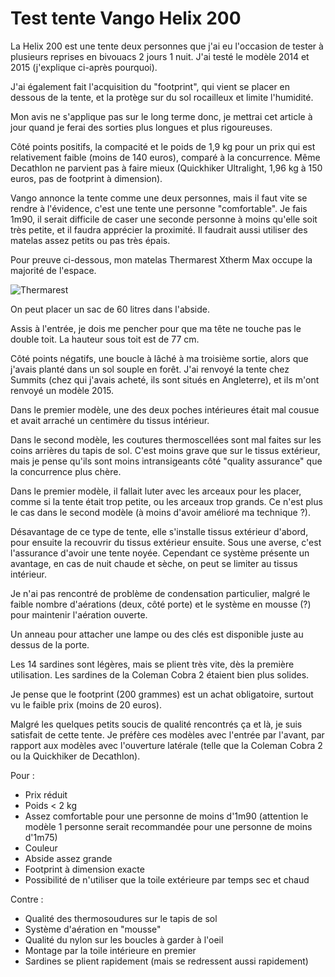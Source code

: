 # Test tente Vango Helix 200
La Helix 200 est une tente deux personnes que j'ai eu l'occasion de tester à plusieurs reprises en bivouacs 2 jours 1 nuit. J'ai testé le modèle 2014 et 2015 (j'explique ci-après pourquoi).

J'ai également fait l'acquisition du "footprint", qui vient se placer en dessous de la tente, et la protège sur du sol rocailleux et limite l'humidité.

Mon avis ne s'applique pas sur le long terme donc, je mettrai cet article à jour quand je ferai des sorties plus longues et plus rigoureuses.

Côté points positifs, la compacité et le poids de 1,9 kg pour un prix qui est relativement faible (moins de 140 euros), comparé à la concurrence. Même Decathlon ne parvient pas à faire mieux (Quickhiker Ultralight, 1,96 kg à 150 euros, pas de footprint à dimension).

Vango annonce la tente comme une deux personnes, mais il faut vite se rendre à l'évidence, c'est une tente une personne "comfortable". Je fais 1m90, il serait difficile de caser une seconde personne à moins qu'elle soit très petite, et il faudra apprécier la proximité. Il faudrait aussi utiliser des matelas assez petits ou pas très épais.

Pour preuve ci-dessous, mon matelas Thermarest Xtherm Max occupe la majorité de l'espace.

![Thermarest](https://voyage.wains.be/images/helix200-thermarest.jpg)

On peut placer un sac de 60 litres dans l'abside.

Assis à l'entrée, je dois me pencher pour que ma tête ne touche pas le double toit. La hauteur sous toit est de 77 cm.

Côté points négatifs, une boucle à lâché à ma troisième sortie, alors que j'avais planté dans un sol souple en forêt. J'ai renvoyé la tente chez Summits (chez qui j'avais acheté, ils sont situés en Angleterre), et ils m'ont renvoyé un modèle 2015.

Dans le premier modèle, une des deux poches intérieures était mal cousue et avait arraché un centimère du tissus intérieur.

Dans le second modèle, les coutures thermoscellées sont mal faites sur les coins arrières du tapis de sol. C'est moins grave que sur le tissus extérieur, mais je pense qu'ils sont moins intransigeants côté "quality assurance" que la concurrence plus chère.

Dans le premier modèle, il fallait luter avec les arceaux pour les placer, comme si la tente était trop petite, ou les arceaux trop grands. Ce n'est plus le cas dans le second modèle (à moins d'avoir amélioré ma technique ?).

Désavantage de ce type de tente, elle s'installe tissus extérieur d'abord, pour ensuite la recouvrir du tissus extérieur ensuite. Sous une averse, c'est l'assurance d'avoir une tente noyée. Cependant ce système présente un avantage, en cas de nuit chaude et sèche, on peut se limiter au tissus intérieur.

Je n'ai pas rencontré de problème de condensation particulier, malgré le faible nombre d'aérations (deux, côté porte) et le système en mousse (?) pour maintenir l'aération ouverte.

Un anneau pour attacher une lampe ou des clés est disponible juste au dessus de la porte.

Les 14 sardines sont légères, mais se plient très vite, dès la première utilisation. Les sardines de la Coleman Cobra 2 étaient bien plus solides.

Je pense que le footprint (200 grammes) est un achat obligatoire, surtout vu le faible prix (moins de 20 euros).

Malgré les quelques petits soucis de qualité rencontrés ça et là, je suis satisfait de cette tente. Je préfère ces modèles avec l'entrée par l'avant, par rapport aux modèles avec l'ouverture latérale (telle que la Coleman Cobra 2 ou la Quickhiker de Decathlon).

Pour :
- Prix réduit
- Poids < 2 kg
- Assez comfortable pour une personne de moins d'1m90 (attention le modèle 1 personne serait recommandée pour une personne de moins d'1m75)
- Couleur
- Abside assez grande
- Footprint à dimension exacte
- Possibilité de n'utiliser que la toile extérieure par temps sec et chaud

Contre :
- Qualité des thermosoudures sur le tapis de sol
- Système d'aération en "mousse"
- Qualité du nylon sur les boucles à garder à l'oeil
- Montage par la toile intérieure en premier
- Sardines se plient rapidement (mais se redressent aussi rapidement)
